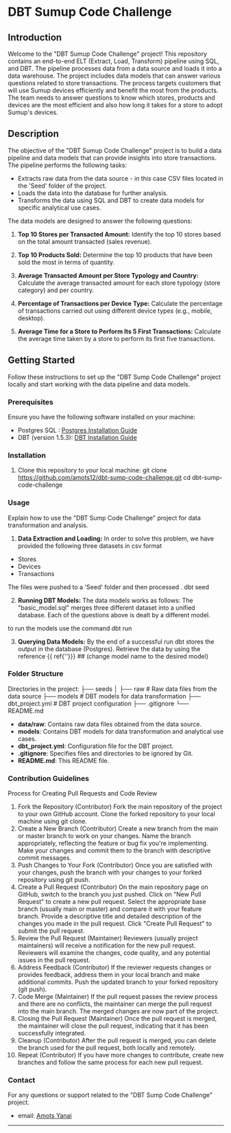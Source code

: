 # DBT Sumup Code Challenge 

## Introduction

Welcome to the "DBT Sumup Code Challenge" project! This repository contains an end-to-end ELT (Extract, Load, Transform) pipeline using SQL, and DBT. 
The pipeline processes data from a data source and loads it into a data warehouse. The project includes data models that can answer various questions related to store transactions.
The process targets customers that will use Sumup devices efficiently and benefit the most from the products. The team needs to answer questions to know which stores, products and devices are the most efficient and also how long it takes for a store to adopt Sumup's devices.

## Description

The objective of the "DBT Sumup Code Challenge" project is to build a data pipeline and data models that can provide insights into store transactions. The pipeline performs the following tasks:

- Extracts raw data from the data source - in this case CSV files located in the 'Seed' folder of the project.
- Loads the data into the database for further analysis.
- Transforms the data using SQL and DBT to create data models for specific analytical use cases.

The data models are designed to answer the following questions:

1. **Top 10 Stores per Transacted Amount:**
   Identify the top 10 stores based on the total amount transacted (sales revenue).

2. **Top 10 Products Sold:**
   Determine the top 10 products that have been sold the most in terms of quantity.

3. **Average Transacted Amount per Store Typology and Country:**
   Calculate the average transacted amount for each store typology (store category) and per country.

4. **Percentage of Transactions per Device Type:**
   Calculate the percentage of transactions carried out using different device types (e.g., mobile, desktop).

5. **Average Time for a Store to Perform Its 5 First Transactions:**
   Calculate the average time taken by a store to perform its first five transactions.

## Getting Started

Follow these instructions to set up the "DBT Sump Code Challenge" project locally and start working with the data pipeline and data models.

### Prerequisites

Ensure you have the following software installed on your machine:

- Postgres SQL : [Postgres Installation Guide](https://www.postgresql.org/download/)
- DBT (version 1.5.3): [DBT Installation Guide](https://docs.getdbt.com/docs/installation)

### Installation

1. Clone this repository to your local machine:
git clone https://github.com/amots12/dbt-sump-code-challenge.git
cd dbt-sump-code-challenge


### Usage

Explain how to use the "DBT Sump Code Challenge" project for data transformation and analysis.

1. **Data Extraction and Loading:**
In order to solve this problem, we have provided the following three datasets in csv format
- Stores
- Devices
- Transactions

The files were pushed to a 'Seed' folder and then processed .
dbt seed 


2. **Running DBT Models:**
The data models works as follows:
The "basic_model.sql" merges three different dataset into a unified database. 
Each of the questions above is dealt by a different model.

to run the models use the command 
    dbt run


3. **Querying Data Models:**
By the end of a successful run dbt stores the output in the database (Postgres). 
Retrieve the data by using the reference {{ ref{'<model-name>'}}} ## (change model name to the desired model)



### Folder Structure

Directories in the project:
├── seeds
│ ├── raw # Raw data files from the data source
├── models # DBT models for data transformation
├── dbt_project.yml # DBT project configuration
├── .gitignore
└── README.md


- **data/raw**: Contains raw data files obtained from the data source.
- **models**: Contains DBT models for data transformation and analytical use cases.
- **dbt_project.yml**: Configuration file for the DBT project.
- **.gitignore**: Specifies files and directories to be ignored by Git.
- **README.md**: This README file.

### Contribution Guidelines

Process for Creating Pull Requests and Code Review

1. Fork the Repository (Contributor)
Fork the main repository of the project to your own GitHub account.
Clone the forked repository to your local machine using git clone.
2. Create a New Branch (Contributor)
Create a new branch from the main or master branch to work on your changes. Name the branch appropriately, reflecting the feature or bug fix you're implementing.
Make your changes and commit them to the branch with descriptive commit messages.
3. Push Changes to Your Fork (Contributor)
Once you are satisfied with your changes, push the branch with your changes to your forked repository using git push.
4. Create a Pull Request (Contributor)
On the main repository page on GitHub, switch to the branch you just pushed.
Click on "New Pull Request" to create a new pull request.
Select the appropriate base branch (usually main or master) and compare it with your feature branch.
Provide a descriptive title and detailed description of the changes you made in the pull request.
Click "Create Pull Request" to submit the pull request.
5. Review the Pull Request (Maintainer)
Reviewers (usually project maintainers) will receive a notification for the new pull request.
Reviewers will examine the changes, code quality, and any potential issues in the pull request.
6. Address Feedback (Contributor)
If the reviewer requests changes or provides feedback, address them in your local branch and make additional commits.
Push the updated branch to your forked repository (git push).
7. Code Merge (Maintainer)
If the pull request passes the review process and there are no conflicts, the maintainer can merge the pull request into the main branch.
The merged changes are now part of the project.
8. Closing the Pull Request (Maintainer)
Once the pull request is merged, the maintainer will close the pull request, indicating that it has been successfully integrated.
9. Cleanup (Contributor)
After the pull request is merged, you can delete the branch used for the pull request, both locally and remotely.
10. Repeat (Contributor)
If you have more changes to contribute, create new branches and follow the same process for each new pull request.



### Contact

For any questions or support related to the "DBT Sump Code Challenge" project.
- email: [Amots Yanai](me@amotsyanai.com)

---

